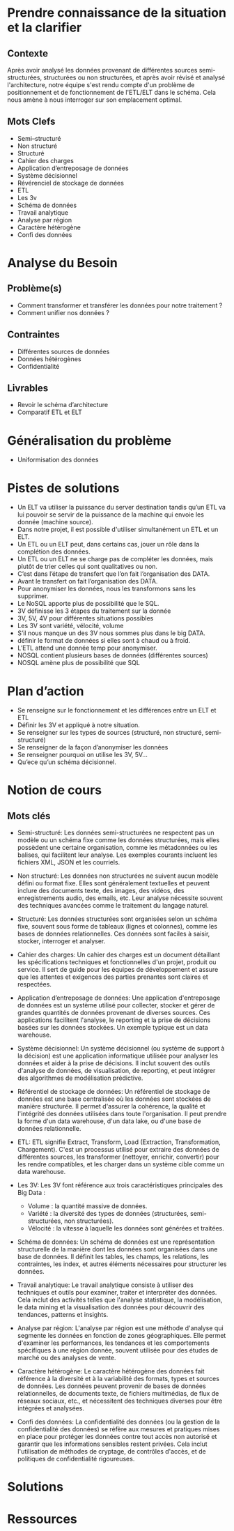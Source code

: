 # Prendre connaissance de la situation et la clarifier

## Contexte

Après avoir analysé les données provenant de différentes sources semi-structurées, structurées ou non structurées, et après avoir révisé et analysé l'architecture, notre équipe s'est rendu compte d'un problème de positionnement et de fonctionnement de l'ETL/ELT dans le schéma. Cela nous amène à nous interroger sur son emplacement optimal.

## Mots Clefs

- Semi–structuré
- Non structuré
- Structuré
- Cahier des charges 
- Application d’entreposage de données
- Système décisionnel
- Révérenciel de stockage de données
- ETL
- Les 3v 
- Schéma de données
- Travail analytique
- Analyse par région
- Caractère hétérogène
- Confi des données

# Analyse du Besoin

## Problème(s)

- Comment transformer et transférer les données pour notre traitement ?
- Comment unifier nos données ?

## Contraintes

- Différentes sources de données 
- Données hétérogènes
- Confidentialité 

## Livrables

- Revoir le schéma d’architecture
- Comparatif ETL et ELT

# Généralisation du problème

- Uniformisation des données

# Pistes de solutions

- Un ELT va utiliser la puissance du server destination tandis qu’un ETL va lui pouvoir se servir de la puissance de la machine qui envoie les donnée (machine source). 
- Dans notre projet, il est possible d'utiliser simultanément un ETL et un ELT.
- Un ETL ou un ELT peut, dans certains cas, jouer un rôle dans la complétion des données.
- Un ETL ou un ELT ne se charge pas de compléter les données, mais plutôt de trier celles qui sont qualitatives ou non.
- C’est dans l’étape de transfert que l’on fait l’organisation des DATA.
- Avant le transfert on fait l’organisation des DATA.
- Pour anonymiser les données, nous les transformons sans les supprimer.
- Le NoSQL apporte plus de possibilité que le SQL.
- 3V définisse les 3 étapes du traitement sur la donnée
- 3V, 5V, 4V pour différentes situations possibles
- Les 3V sont variété, vélocité, volume
- S’il nous manque un des 3V nous sommes plus dans le big DATA.
- définir le format de données si elles sont à chaud ou à froid.
- L’ETL attend une donnée temp pour anonymiser.
- NOSQL contient plusieurs bases de données (différentes sources)
- NOSQL amène plus de possibilité que SQL


# Plan d’action

- Se renseigne sur le fonctionnement et les différences entre un ELT et ETL
- Définir les 3V et appliqué à notre situation.
- Se renseigner sur les types de sources (structuré, non structuré, semi-structuré)
- Se renseigner de la façon d’anonymiser les données
- Se renseigner pourquoi on utilise les 3V, 5V…
- Qu’ece qu’un schéma décisionnel.


# Notion de cours

## Mots clés

- Semi-structuré: Les données semi-structurées ne respectent pas un modèle ou un schéma fixe comme les données structurées, mais elles possèdent une certaine organisation, comme les métadonnées ou les balises, qui facilitent leur analyse. Les exemples courants incluent les fichiers XML, JSON et les courriels.

- Non structuré: Les données non structurées ne suivent aucun modèle défini ou format fixe. Elles sont généralement textuelles et peuvent inclure des documents texte, des images, des vidéos, des enregistrements audio, des emails, etc. Leur analyse nécessite souvent des techniques avancées comme le traitement du langage naturel.

- Structuré: Les données structurées sont organisées selon un schéma fixe, souvent sous forme de tableaux (lignes et colonnes), comme les bases de données relationnelles. Ces données sont faciles à saisir, stocker, interroger et analyser.

- Cahier des charges: Un cahier des charges est un document détaillant les spécifications techniques et fonctionnelles d'un projet, produit ou service. Il sert de guide pour les équipes de développement et assure que les attentes et exigences des parties prenantes sont claires et respectées.

- Application d’entreposage de données: Une application d'entreposage de données est un système utilisé pour collecter, stocker et gérer de grandes quantités de données provenant de diverses sources. Ces applications facilitent l'analyse, le reporting et la prise de décisions basées sur les données stockées. Un exemple typique est un data warehouse.

- Système décisionnel: Un système décisionnel (ou système de support à la décision) est une application informatique utilisée pour analyser les données et aider à la prise de décisions. Il inclut souvent des outils d'analyse de données, de visualisation, de reporting, et peut intégrer des algorithmes de modélisation prédictive.

- Référentiel de stockage de données: Un référentiel de stockage de données est une base centralisée où les données sont stockées de manière structurée. Il permet d'assurer la cohérence, la qualité et l'intégrité des données utilisées dans toute l'organisation. Il peut prendre la forme d'un data warehouse, d'un data lake, ou d'une base de données relationnelle.

- ETL: ETL signifie Extract, Transform, Load (Extraction, Transformation, Chargement). C'est un processus utilisé pour extraire des données de différentes sources, les transformer (nettoyer, enrichir, convertir) pour les rendre compatibles, et les charger dans un système cible comme un data warehouse.

- Les 3V: Les 3V font référence aux trois caractéristiques principales des Big Data :
    - Volume : la quantité massive de données.
    - Variété : la diversité des types de données (structurées, semi-structurées, non structurées).
    - Vélocité : la vitesse à laquelle les données sont générées et traitées.

- Schéma de données: Un schéma de données est une représentation structurelle de la manière dont les données sont organisées dans une base de données. Il définit les tables, les champs, les relations, les contraintes, les index, et autres éléments nécessaires pour structurer les données.

- Travail analytique: Le travail analytique consiste à utiliser des techniques et outils pour examiner, traiter et interpréter des données. Cela inclut des activités telles que l'analyse statistique, la modélisation, le data mining et la visualisation des données pour découvrir des tendances, patterns et insights.

- Analyse par région: L'analyse par région est une méthode d'analyse qui segmente les données en fonction de zones géographiques. Elle permet d'examiner les performances, les tendances et les comportements spécifiques à une région donnée, souvent utilisée pour des études de marché ou des analyses de vente.

- Caractère hétérogène: Le caractère hétérogène des données fait référence à la diversité et à la variabilité des formats, types et sources de données. Les données peuvent provenir de bases de données relationnelles, de documents texte, de fichiers multimédias, de flux de réseaux sociaux, etc., et nécessitent des techniques diverses pour être intégrées et analysées.

- Confi des données: La confidentialité des données (ou la gestion de la confidentialité des données) se réfère aux mesures et pratiques mises en place pour protéger les données contre tout accès non autorisé et garantir que les informations sensibles restent privées. Cela inclut l'utilisation de méthodes de cryptage, de contrôles d'accès, et de politiques de confidentialité rigoureuses.

# Solutions

# Ressources
